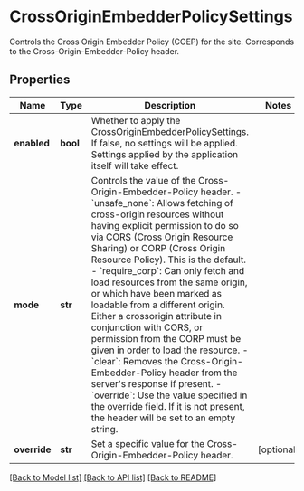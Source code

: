 # CrossOriginEmbedderPolicySettings

Controls the Cross Origin Embedder Policy (COEP) for the site. Corresponds to the Cross-Origin-Embedder-Policy header. 
## Properties
Name | Type | Description | Notes
------------ | ------------- | ------------- | -------------
**enabled** | **bool** | Whether to apply the CrossOriginEmbedderPolicySettings. If false, no settings will be applied. Settings applied by the application itself will take effect.  | 
**mode** | **str** | Controls the value of the Cross-Origin-Embedder-Policy header. - &#x60;unsafe_none&#x60;: Allows fetching of cross-origin resources without having explicit permission   to do so via CORS (Cross Origin Resource Sharing) or CORP (Cross Origin Resource Policy). This is the default. - &#x60;require_corp&#x60;: Can only fetch and load resources from the same origin, or which have been    marked as loadable from a different origin. Either a crossorigin attribute in conjunction    with CORS, or permission from the CORP must be given in order to    load the resource. - &#x60;clear&#x60;: Removes the Cross-Origin-Embedder-Policy header from the server&#39;s response if present. - &#x60;override&#x60;: Use the value specified in the override field. If it is not present, the   header will be set to an empty string.  | 
**override** | **str** | Set a specific value for the Cross-Origin-Embedder-Policy header. | [optional] 

[[Back to Model list]](../README.md#documentation-for-models) [[Back to API list]](../README.md#documentation-for-api-endpoints) [[Back to README]](../README.md)


